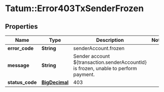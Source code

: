 # Tatum::Error403TxSenderFrozen

## Properties
Name | Type | Description | Notes
------------ | ------------- | ------------- | -------------
**error_code** | **String** | senderAccount.frozen | 
**message** | **String** | Sender account ${transaction.senderAccountId} is frozen, unable to perform payment. | 
**status_code** | [**BigDecimal**](BigDecimal.md) | 403 | 

